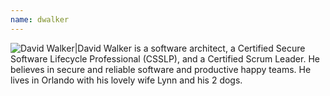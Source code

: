 ```yaml
---
name: dwalker
---
```


![David Walker](https://www.gravatar.com/avatar/a8c11640fc00c7c10db85d6e725993e5?s=100)|David Walker is a software architect, a Certified Secure Software Lifecycle Professional (CSSLP), and a Certified Scrum Leader. He believes in secure and reliable software and productive happy teams. He lives in Orlando with his lovely wife Lynn and his 2 dogs.

